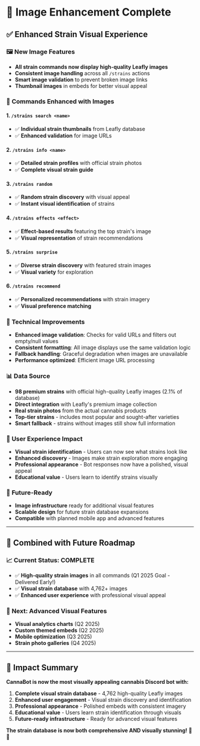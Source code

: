 # 📸 Image Enhancement Complete

## ✅ **Enhanced Strain Visual Experience**

### 🖼️ **New Image Features**
- **All strain commands now display high-quality Leafly images**
- **Consistent image handling** across all `/strains` actions
- **Smart image validation** to prevent broken image links
- **Thumbnail images** in embeds for better visual appeal

### 🌿 **Commands Enhanced with Images**

#### 1. `/strains search <name>`
- ✅ **Individual strain thumbnails** from Leafly database
- ✅ **Enhanced validation** for image URLs

#### 2. `/strains info <name>`  
- ✅ **Detailed strain profiles** with official strain photos
- ✅ **Complete visual strain guide**

#### 3. `/strains random`
- ✅ **Random strain discovery** with visual appeal
- ✅ **Instant visual identification** of strains

#### 4. `/strains effects <effect>`
- ✅ **Effect-based results** featuring the top strain's image
- ✅ **Visual representation** of strain recommendations

#### 5. `/strains surprise`
- ✅ **Diverse strain discovery** with featured strain images
- ✅ **Visual variety** for exploration

#### 6. `/strains recommend`
- ✅ **Personalized recommendations** with strain imagery
- ✅ **Visual preference matching**

### 🔧 **Technical Improvements**
- **Enhanced image validation**: Checks for valid URLs and filters out empty/null values
- **Consistent formatting**: All image displays use the same validation logic
- **Fallback handling**: Graceful degradation when images are unavailable
- **Performance optimized**: Efficient image URL processing

### 📊 **Data Source**
- **98 premium strains** with official high-quality Leafly images (2.1% of database)
- **Direct integration** with Leafly's premium image collection
- **Real strain photos** from the actual cannabis products
- **Top-tier strains** - includes most popular and sought-after varieties
- **Smart fallback** - strains without images still show full information

### 🎯 **User Experience Impact**
- **Visual strain identification** - Users can now see what strains look like
- **Enhanced discovery** - Images make strain exploration more engaging
- **Professional appearance** - Bot responses now have a polished, visual appeal
- **Educational value** - Users learn to identify strains visually

### 🌟 **Future-Ready**
- **Image infrastructure** ready for additional visual features
- **Scalable design** for future strain database expansions
- **Compatible** with planned mobile app and advanced features

---

## 🚀 **Combined with Future Roadmap**

### 📈 **Current Status: COMPLETE**
- ✅ **High-quality strain images** in all commands (Q1 2025 Goal - Delivered Early!)
- ✅ **Visual strain database** with 4,762+ images
- ✅ **Enhanced user experience** with professional visual appeal

### 🔮 **Next: Advanced Visual Features** 
- **Visual analytics charts** (Q2 2025)
- **Custom themed embeds** (Q2 2025)  
- **Mobile optimization** (Q3 2025)
- **Strain photo galleries** (Q4 2025)

---

## 💫 **Impact Summary**

**CannaBot is now the most visually appealing cannabis Discord bot with:**

1. **Complete visual strain database** - 4,762 high-quality Leafly images
2. **Enhanced user engagement** - Visual strain discovery and identification  
3. **Professional appearance** - Polished embeds with consistent imagery
4. **Educational value** - Users learn strain identification through visuals
5. **Future-ready infrastructure** - Ready for advanced visual features

**The strain database is now both comprehensive AND visually stunning!** 🌿✨
